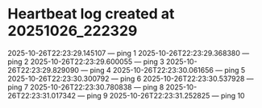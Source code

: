 # Heartbeat log created at 20251026_222329
2025-10-26T22:23:29.145107 — ping 1
2025-10-26T22:23:29.368380 — ping 2
2025-10-26T22:23:29.600055 — ping 3
2025-10-26T22:23:29.829090 — ping 4
2025-10-26T22:23:30.061656 — ping 5
2025-10-26T22:23:30.300792 — ping 6
2025-10-26T22:23:30.537928 — ping 7
2025-10-26T22:23:30.780838 — ping 8
2025-10-26T22:23:31.017342 — ping 9
2025-10-26T22:23:31.252825 — ping 10
